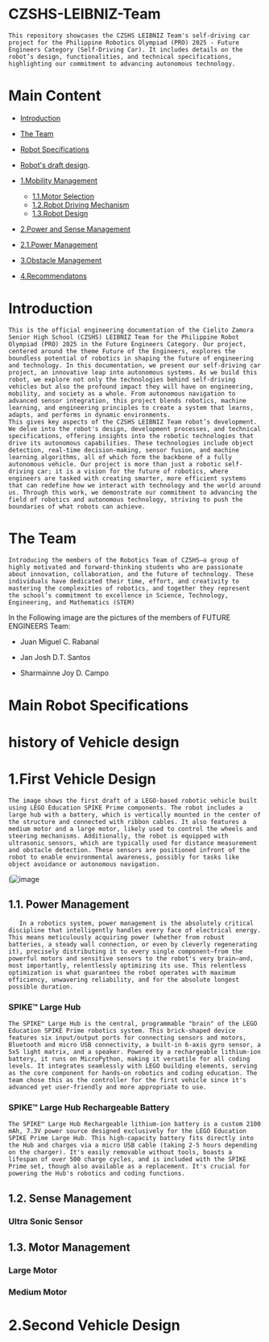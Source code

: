 # CZSHS-LEIBNIZ-Team
    This repository showcases the CZSHS LEIBNIZ Team's self-driving car project for the Philippine Robotics Olympiad (PRO) 2025 - Future Engineers Category (Self-Driving Car). It includes details on the robot’s design, functionalities, and technical specifications, highlighting our commitment to advancing autonomous technology. 










# Main Content
- [Introduction](https://github.com/Sharmainne/CZSHS-LEIBNIZ-Team#introduction)

 - [The Team](https://github.com/Sharmainne/CZSHS-LEIBNIZ-Team/blob/main/README.md#the-team)

- [Robot Specifications](https://github.com/Sharmainne/CZSHS-LEIBNIZ-Team/blob/main/README.md#robot-specifications)
  
- [Robot's draft design](https://github.com/Sharmainne/CZSHS-LEIBNIZ-Team/blob/main/README.md#robots-draft-design).

- [1.Mobility Management](https://github.com/Sharmainne/CZSHS-LEIBNIZ-Team#1mobility-management)
  -    [1.1.Motor Selection](https://github.com/Sharmainne/CZSHS-LEIBNIZ-Team#11motor-selection)
  -    [1.2.Robot Driving Mechanism](https://github.com/Sharmainne/CZSHS-LEIBNIZ-Team#12robot-driving-mechanism)
  -    [1.3.Robot Design](https://github.com/Sharmainne/CZSHS-LEIBNIZ-Team#13robot-design)
    
-  [2.Power and Sense Management](https://github.com/Sharmainne/CZSHS-LEIBNIZ-Team#power-and-sense-management)
  -  [2.1.Power Management](https://github.com/Sharmainne/CZSHS-LEIBNIZ-Team#21-power-management)
      
 
-  [3.Obstacle Management](https://github.com/Sharmainne/CZSHS-LEIBNIZ-Team#3obstacle-management)

-  [4.Recommendatons](https://github.com/Sharmainne/CZSHS-LEIBNIZ-Team#4recommendations)

# Introduction
    This is the official engineering documentation of the Cielito Zamora Senior High School (CZSHS) LEIBNIZ Team for the Philippine Robot Olympiad (PRO) 2025 in the Future Engineers Category. Our project, centered around the theme Future of the Engineers, explores the boundless potential of robotics in shaping the future of engineering and technology. In this documentation, we present our self-driving car project, an innovative leap into autonomous systems. As we build this robot, we explore not only the technologies behind self-driving vehicles but also the profound impact they will have on engineering, mobility, and society as a whole. From autonomous navigation to advanced sensor integration, this project blends robotics, machine learning, and engineering principles to create a system that learns, adapts, and performs in dynamic environments. 
    This gives key aspects of the CZSHS LEIBNIZ Team robot’s development. We delve into the robot's design, development processes, and technical specifications, offering insights into the robotic technologies that drive its autonomous capabilities. These technologies include object detection, real-time decision-making, sensor fusion, and machine learning algorithms, all of which form the backbone of a fully autonomous vehicle. Our project is more than just a robotic self-driving car; it is a vision for the future of robotics, where engineers are tasked with creating smarter, more efficient systems that can redefine how we interact with technology and the world around us. Through this work, we demonstrate our commitment to advancing the field of robotics and autonomous technology, striving to push the boundaries of what robots can achieve.

# The Team
    Introducing the members of the Robotics Team of CZSHS—a group of highly motivated and forward-thinking students who are passionate about innovation, collaboration, and the future of technology. These individuals have dedicated their time, effort, and creativity to mastering the complexities of robotics, and together they represent the school’s commitment to excellence in Science, Technology, Engineering, and Mathematics (STEM)

In the Following image are the pictures of the members of FUTURE ENGINEERS Team:
- Juan Miguel C. Rabanal
  
- Jan Josh D.T. Santos
  
- Sharmainne Joy D. Campo
  

# Main Robot Specifications

# history of Vehicle design
# 1.First Vehicle Design 
    The image shows the first draft of a LEGO-based robotic vehicle built using LEGO Education SPIKE Prime components. The robot includes a large hub with a battery, which is vertically mounted in the center of the structure and connected with ribbon cables. It also features a medium motor and a large motor, likely used to control the wheels and steering mechanisms. Additionally, the robot is equipped with ultrasonic sensors, which are typically used for distance measurement and obstacle detection. These sensors are positioned infront of the robot to enable environmental awareness, possibly for tasks like object avoidance or autonomous navigation. 
(![image](https://github.com/user-attachments/assets/358e0f76-56b9-41fa-a0cf-5844b7a0cb93)

## 1.1. Power Management 
       In a robotics system, power management is the absolutely critical discipline that intelligently handles every face of electrical energy. This means meticulously acquiring power (whether from robust batteries, a steady wall connection, or even by cleverly regenerating it), precisely distributing it to every single component—from the powerful motors and sensitive sensors to the robot's very brain—and, most importantly, relentlessly optimizing its use. This relentless optimization is what guarantees the robot operates with maximum efficiency, unwavering reliability, and for the absolute longest possible duration.
### SPIKE™ Large Hub
    The SPIKE™ Large Hub is the central, programmable "brain" of the LEGO Education SPIKE Prime robotics system. This brick-shaped device features six input/output ports for connecting sensors and motors, Bluetooth and micro USB connectivity, a built-in 6-axis gyro sensor, a 5x5 light matrix, and a speaker. Powered by a rechargeable lithium-ion battery, it runs on MicroPython, making it versatile for all coding levels. It integrates seamlessly with LEGO building elements, serving as the core component for hands-on robotics and coding education. The team chose this as the controller for the first vehicle since it's advanced yet user-friendly and more appropriate to use.
### SPIKE™ Large Hub Rechargeable Battery
    The SPIKE™ Large Hub Rechargeable lithium-ion battery is a custom 2100 mAh, 7.3V power source designed exclusively for the LEGO Education SPIKE Prime Large Hub. This high-capacity battery fits directly into the Hub and charges via a micro USB cable (taking 2-5 hours depending on the charger). It's easily removable without tools, boasts a lifespan of over 500 charge cycles, and is included with the SPIKE Prime set, though also available as a replacement. It's crucial for powering the Hub's robotics and coding functions.
## 1.2. Sense Management

### Ultra Sonic Sensor

## 1.3. Motor Management

### Large Motor

### Medium Motor

# 2.Second Vehicle Design








  
